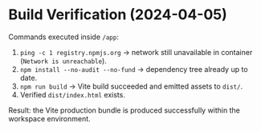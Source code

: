 # Build Verification (2024-04-05)

Commands executed inside `/app`:

1. `ping -c 1 registry.npmjs.org` → network still unavailable in container (`Network is unreachable`).
2. `npm install --no-audit --no-fund` → dependency tree already up to date.
3. `npm run build` → Vite build succeeded and emitted assets to `dist/`.
4. Verified `dist/index.html` exists.

Result: the Vite production bundle is produced successfully within the workspace environment.
